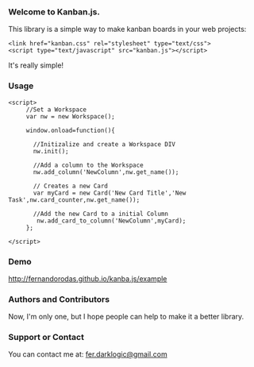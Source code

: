 ### Welcome to Kanban.js.
This library is a simple way to make kanban boards in your web projects:

```
<link href="kanban.css" rel="stylesheet" type="text/css">
<script type="text/javascript" src="kanban.js"></script>
```

It's really simple!

### Usage
```
<script>
     //Set a Workspace 
     var nw = new Workspace();

     window.onload=function(){

       //Initizalize and create a Workspace DIV
       nw.init();

       //Add a column to the Workspace
       nw.add_column('NewColumn',nw.get_name());

       // Creates a new Card
       var myCard = new Card('New Card Title','New Task',nw.card_counter,nw.get_name());

       //Add the new Card to a initial Column
        nw.add_card_to_column('NewColumn',myCard);
     };

</script>
```

### Demo 
http://fernandorodas.github.io/kanba.js/example

### Authors and Contributors
Now, I'm only one, but I hope people can help to make it a better library.

### Support or Contact
You can contact me at: fer.darklogic@gmail.com
